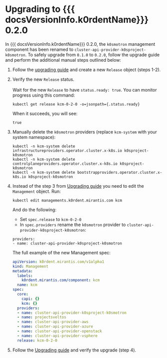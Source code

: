 # Upgrading to {{{ docsVersionInfo.k0rdentName}}} 0.2.0

In {{{ docsVersionInfo.k0rdentName}}} 0.2.0, the `k0smotron` management component has been renamed to
`cluster-api-provider-k0sproject-k0smotron`. To safely upgrade from `0.1.0` to `0.2.0`, follow the upgrade guide
and perform the additional manual steps outlined below:

1. Follow the [upgrading guide](index.md) and create a new `Release` object (steps 1-2).

2. Verify the new `Release` status. <br><br>
   Wait for the new `Release` to have `status.ready: true`. You can monitor progress using this command:

    ```shell
    kubectl get release kcm-0-2-0 -o=jsonpath={.status.ready}
    ```

    When it succeeds, you will see:
    ```console
    true
    ```

4. Manually delete the `k0smotron` providers (replace `kcm-system` with your system namespace):

   ```shell
   kubectl -n kcm-system delete infrastructureproviders.operator.cluster.x-k8s.io k0sproject-k0smotron
   kubectl -n kcm-system delete controlplaneproviders.operator.cluster.x-k8s.io k0sproject-k0smotron
   kubectl -n kcm-system delete bootstrapproviders.operator.cluster.x-k8s.io k0sproject-k0smotron
   ```

5. Instead of the step 3 from [Upgrading guide](index.md) you need to edit
   the `Management` object. Run:

   ```shell
   kubectl edit managements.k0rdent.mirantis.com kcm
   ```

   And do the following:

   * Set `spec.release` to `kcm-0-2-0`
   * In `spec.providers` rename the `k0smotron` provider to `cluster-api-provider-k0sproject-k0smotron`:

   ```shell
   providers:
   - name: cluster-api-provider-k0sproject-k0smotron
   ```

   The full example of the new Management spec:

   ```yaml
   apiVersion: k0rdent.mirantis.com/v1alpha1
   kind: Management
   metadata:
     labels:
       k0rdent.mirantis.com/component: kcm
     name: kcm
   spec:
     core:
       capi: {}
       kcm: {}
     providers:
     - name: cluster-api-provider-k0sproject-k0smotron
     - name: projectsveltos
     - name: cluster-api-provider-aws
     - name: cluster-api-provider-azure
     - name: cluster-api-provider-openstack
     - name: cluster-api-provider-vsphere
     release: kcm-0-2-0
   ```

6. Follow the [Upgrading guide](index.md) and verify the upgrade (step 4).
